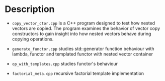# Description 

- `copy_vector_ctor.cpp` Is a C++ program designed to test how nested vectors are copied. The program examines the behavior of vector copy constructors to gain insight into how nested vectors behave during copying operations.

- `generate_functor.cpp` studies std::generator function behaviour with lambda, functor and templated functor with nested vector container 

- `op_with_templates.cpp` studies functor's behaviour 

- `factorial_meta.cpp` recursive factorial template implementation
